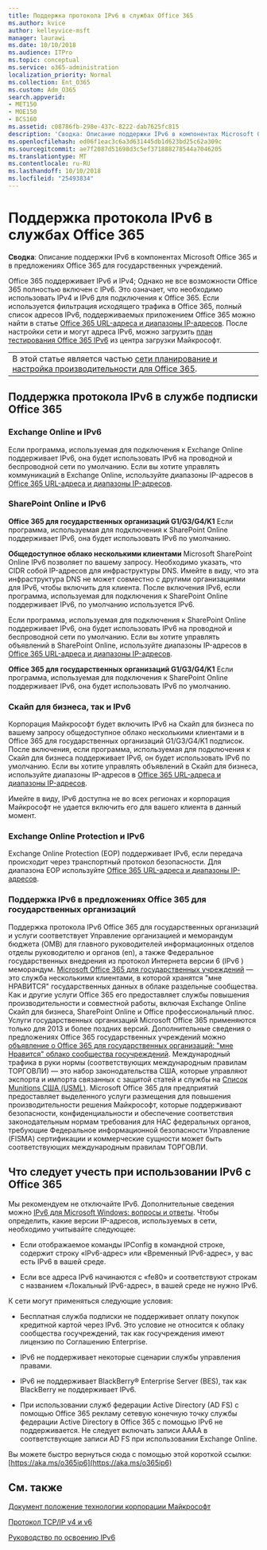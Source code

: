 ```yaml
---
title: Поддержка протокола IPv6 в службах Office 365
ms.author: kvice
author: kelleyvice-msft
manager: laurawi
ms.date: 10/10/2018
ms.audience: ITPro
ms.topic: conceptual
ms.service: o365-administration
localization_priority: Normal
ms.collection: Ent_O365
ms.custom: Adm_O365
search.appverid:
- MET150
- MOE150
- BCS160
ms.assetid: c08786fb-298e-437c-8222-dab7625fc815
description: 'Сводка: Описание поддержки IPv6 в компонентах Microsoft Office 365 и в предложениях Office 365 для государственных учреждений.'
ms.openlocfilehash: ed06f1eac3c6a3d631445db1d623bd25c62a309c
ms.sourcegitcommit: ae7f2087d51698d3c5ef371888278544a7046205
ms.translationtype: MT
ms.contentlocale: ru-RU
ms.lasthandoff: 10/10/2018
ms.locfileid: "25493834"
---
```

# <a name="ipv6-support-in-office-365-services"></a>Поддержка протокола IPv6 в службах Office 365

 **Сводка**: Описание поддержки IPv6 в компонентах Microsoft Office 365 и в предложениях Office 365 для государственных учреждений.
  
Office 365 поддерживает IPv6 и IPv4; Однако не все возможности Office 365 полностью включен с IPv6. Это означает, что необходимо использовать IPv4 и IPv6 для подключения к Office 365. Если используется фильтрация исходящего трафика в Office 365, полный список адресов IPv6, поддерживаемых приложением Office 365 можно найти в статье [Office 365 URL-адреса и диапазоны IP-адресов](https://go.microsoft.com/fwlink/?LinkId=293744). После настройки сети и могут адреса IPv6, можно загрузить [план тестирования Office 365 IPv6](https://go.microsoft.com/fwlink/?LinkId=293447) из центра загрузки Майкрософт.
  
||
|:-----|
| В этой статье является частью [сети планирование и настройка производительности для Office 365](https://aka.ms/tune).|

## <a name="ipv6-support-in-office-365-subscription-service"></a>Поддержка протокола IPv6 в службе подписки Office 365

### <a name="exchange-online-and-ipv6"></a>Exchange Online и IPv6

Если программа, используемая для подключения к Exchange Online поддерживает IPv6, она будет использовать IPv6 на проводной и беспроводной сети по умолчанию. Если вы хотите управлять коммуникаций в Exchange Online, используйте диапазоны IP-адресов в [Office 365 URL-адреса и диапазоны IP-адресов](https://go.microsoft.com/fwlink/?LinkId=293744).
  
### <a name="sharepoint-online-and-ipv6"></a>SharePoint Online и IPv6

 **Office 365 для государственных организаций G1/G3/G4/K1** Если программа, используемая для подключения к SharePoint Online поддерживает IPv6, она будет использовать IPv6 по умолчанию.
  
 **Общедоступное облако несколькими клиентами** Microsoft SharePoint Online IPv6 позволяет по вашему запросу. Необходимо указать, что CIDR собой IP-адресов для инфраструктуры DNS. Имейте в виду, что эта инфраструктура DNS не может совместно с другими организациями для IPv6, чтобы включить для клиента. После включения IPv6, если программа, используемая для подключения к SharePoint Online поддерживает IPv6, по умолчанию используется IPv6.
  
Если программа, используемая для подключения к SharePoint Online поддерживает IPv6, она будет использовать IPv6 на проводной и беспроводной сети по умолчанию. Если вы хотите управлять объявлений в SharePoint Online, используйте диапазоны IP-адресов в [Office 365 URL-адреса и диапазоны IP-адресов](https://go.microsoft.com/fwlink/?LinkId=293744).
  
 **Office 365 для государственных организаций G1/G3/G4/K1** Если программа, используемая для подключения к SharePoint Online поддерживает IPv6, она будет использовать IPv6 по умолчанию.
  
### <a name="skype-for-business-and-ipv6"></a>Скайп для бизнеса, так и IPv6

Корпорация Майкрософт будет включить IPv6 на Скайп для бизнеса по вашему запросу общедоступное облако несколькими клиентами и в Office 365 для государственных организаций G1/G3/G4/K1 подписок. После включения, если программа, используемая для подключения к Скайп для бизнеса поддерживает IPv6, он будет использовать IPv6 по умолчанию. Если вы хотите управлять объявлений в Скайп для бизнеса, используйте диапазоны IP-адресов в [Office 365 URL-адреса и диапазоны IP-адресов](https://go.microsoft.com/fwlink/?LinkId=293744).
  
Имейте в виду, IPv6 доступна не во всех регионах и корпорация Майкрософт не удается включить его для вашего клиента в данный момент.
  
### <a name="exchange-online-protection-and-ipv6"></a>Exchange Online Protection и IPv6

Exchange Online Protection (EOP) поддерживает IPv6, если передача происходит через транспортный протокол безопасности. Для диапазона EOP используйте [Office 365 URL-адреса и диапазоны IP-адресов](https://go.microsoft.com/fwlink/?LinkId=293744).
  
### <a name="ipv6-support-for-office-365-government-offerings"></a>Поддержка IPv6 в предложениях Office 365 для государственных организаций

Поддержка протокола IPv6 Office 365 для государственных организаций и услуги соответствует Управление организацией и меморандум бюджета (OMB) для главного руководителей информационных отделов отделы руководителю и органов (en), а также Федеральное государственных внедрения из протокол Интернета версии 6 (IPv6 ) меморандум. [Microsoft Office 365 для государственных учреждений](https://go.microsoft.com/fwlink/p/?LinkId=325414) — это служба несколькими клиентами, в которой хранятся "мне НРАВИТСЯ" государственных данных в облаке раздельные сообщества. Как и другие услуги Office 365 его предоставляет службы повышения производительности и совместной работы, включая Exchange Online Скайп для бизнеса, SharePoint Online и Office профессиональный плюс. Услуги государственных организаций Microsoft Office 365 применяются только для 2013 и более поздних версий. Дополнительные сведения о предложениях Office 365 государственных учреждений можно [объявление о Office 365 для государственных организаций: "мне Нравится" облако сообщества госучреждений](https://go.microsoft.com/fwlink/p/?LinkId=325414). Международный трафика в руки нормы (соответствующих международным правилам ТОРГОВЛИ) — это набор законодательства США, которые управляют экспорта и импорта связанных с защитой статей и службы на [Список Munitions США (USML)](https://go.microsoft.com/fwlink/p/?LinkId=325415). Microsoft Office 365 для предприятий предоставляет выделенного услуги размещения для повышения производительности решения Майкрософт, которые поддерживают безопасности, конфиденциальности и обеспечение соответствия законодательным нормам требования для НАС федеральных органов, требующие Федеральное информационной безопасности Управление (FISMA) сертификации и коммерческие сущности может быть соответствующих международным правилам ТОРГОВЛИ.
  
## <a name="things-to-consider-when-using-ipv6-and-office-365"></a>Что следует учесть при использовании IPv6 с Office 365

Мы рекомендуем не отключайте IPv6. Дополнительные сведения можно [IPv6 для Microsoft Windows: вопросы и ответы](https://go.microsoft.com/fwlink/p/?LinkId=325418). Чтобы определить, какие версии IP-адресов, используемых в сети, необходимо учитывайте следующее:
  
- Если отображаемое команды IPConfig в командной строке, содержит строку «IPv6-адрес» или «Временный IPv6-адрес», у вас есть IPv6 в вашей среде.

- Если все адреса IPv6 начинаются с «fe80» и соответствуют строкам с названием «Локальный IPv6-адрес», в вашей среде не нужно IPv6.

К сети могут применяться следующие условия:
  
- Бесплатная служба подписки не поддерживает оплату покупок кредитной картой через IPv6. Это условие не относится к облаку сообщества госучреждений, так как госучреждения имеют лицензию по Соглашению Enterprise.

- IPv6 не поддерживает некоторые сценарии службы управления правами.

- IPv6 не поддерживает BlackBerry® Enterprise Server (BES), так как BlackBerry не поддерживает IPv6.

- При использовании служб федерации Active Directory (AD FS) с помощью Office 365 рекламу сетевую конечную точку службы федерации Active Directory в Office 365 с помощью IPv6 не поддерживается. Не следует включать записи AAAA в соответствующие записи AD FS при использовании Exchange Online. 

Вы можете быстро вернуться сюда с помощью этой короткой ссылки: [https://aka.ms/o365ip6](https://aka.ms/o365ip6)
  
## <a name="see-also"></a>См. также

[Документ положение технологии корпорации Майкрософт](https://go.microsoft.com/fwlink/p/?linkid=525743)
  
[Протокол TCP/IP v4 и v6](https://go.microsoft.com/fwlink/p/?LinkID=211898)
  
[Руководство по освоению IPv6](https://go.microsoft.com/fwlink/p/?LinkID=237480)
